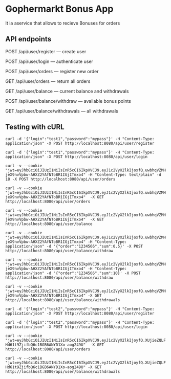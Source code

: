 # Gophermarkt Bonus App

It ia aservice that allows to recieve Bonuses for orders

## API endpoints

POST /api/user/register — create user

POST /api/user/login — authenticate user

POST /api/user/orders — register new order

GET /api/user/orders — return all orders

GET /api/user/balance — current balance and withdrawals

POST /api/user/balance/withdraw — available bonus points

GET /api/user/balance/withdrawals — all withdrawals


## Testing with cURL

 `curl -d '{"login":"test1","password":"mypass"}' -H "Content-Type: application/json" -X POST http://localhost:8080/api/user/register`

  `curl -d '{"login":"test1","password":"mypass"}' -H "Content-Type: application/json" -X POST http://localhost:8080/api/user/login`

   `curl -v --cookie "jwt=eyJhbGciOiJIUzI1NiIsInR5cCI6IkpXVCJ9.eyJ1c2VyX2lkIjoxfQ.uwbhqVZMHjeX9nvVpbw-AHXZ2YAfNToBR1IGjITmxo4" -H "Content-Type: text/plain" -d 18 -X POST http://localhost:8080/api/user/orders`

   `curl -v --cookie "jwt=eyJhbGciOiJIUzI1NiIsInR5cCI6IkpXVCJ9.eyJ1c2VyX2lkIjoxfQ.uwbhqVZMHjeX9nvVpbw-AHXZ2YAfNToBR1IGjITmxo4"  -X GET http://localhost:8080/api/user/orders`

`curl -v --cookie "jwt=eyJhbGciOiJIUzI1NiIsInR5cCI6IkpXVCJ9.eyJ1c2VyX2lkIjoxfQ.uwbhqVZMHjeX9nvVpbw-AHXZ2YAfNToBR1IGjITmxo4"  -X GET http://localhost:8080/api/user/balance`

`curl -v --cookie "jwt=eyJhbGciOiJIUzI1NiIsInR5cCI6IkpXVCJ9.eyJ1c2VyX2lkIjoxfQ.uwbhqVZMHjeX9nvVpbw-AHXZ2YAfNToBR1IGjITmxo4" -H "Content-Type: application/json" -d '{"order":"1234566","sum":0.5}' -X POST http://localhost:8080/api/user/balance/withdraw`

`curl -v --cookie "jwt=eyJhbGciOiJIUzI1NiIsInR5cCI6IkpXVCJ9.eyJ1c2VyX2lkIjoxfQ.uwbhqVZMHjeX9nvVpbw-AHXZ2YAfNToBR1IGjITmxo4" -H "Content-Type: application/json" -d '{"order":"1234566","sum":10}' -X POST http://localhost:8080/api/user/balance/withdraw`

`curl -v --cookie "jwt=eyJhbGciOiJIUzI1NiIsInR5cCI6IkpXVCJ9.eyJ1c2VyX2lkIjoxfQ.uwbhqVZMHjeX9nvVpbw-AHXZ2YAfNToBR1IGjITmxo4" -X GET http://localhost:8080/api/user/balance/withdrawals`


 `curl -d '{"login":"test2","password":"mypass"}' -H "Content-Type: application/json" -X POST http://localhost:8080/api/user/register`

   `curl -d '{"login":"test2","password":"mypass"}' -H "Content-Type: application/json" -X POST http://localhost:8080/api/user/login`

   `curl -v --cookie "jwt=eyJhbGciOiJIUzI1NiIsInR5cCI6IkpXVCJ9.eyJ1c2VyX2lkIjoyfQ.XUjieZQLFHd61t9ZjifbQ6c1BGB6ANYD1Xo-aog249U"  -X GET http://localhost:8080/api/user/orders`

   `curl -v --cookie "jwt=eyJhbGciOiJIUzI1NiIsInR5cCI6IkpXVCJ9.eyJ1c2VyX2lkIjoyfQ.XUjieZQLFHd61t9ZjifbQ6c1BGB6ANYD1Xo-aog249U" -X GET http://localhost:8080/api/user/balance/withdrawals`

